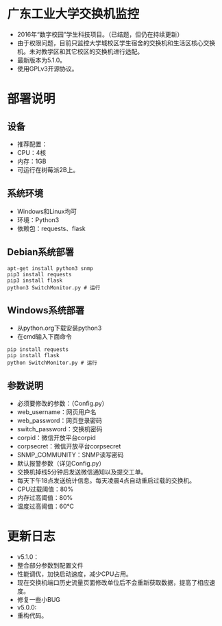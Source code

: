 # 广东工业大学交换机监控
- 2016年“数字校园”学生科技项目。（已结题，但仍在持续更新）  
- 由于权限问题，目前只监控大学城校区学生宿舍的交换机和生活区核心交换机。未对教学区和其它校区的交换机进行适配。  
- 最新版本为5.1.0。  
- 使用GPLv3开源协议。

# 部署说明
## 设备
- 推荐配置：
 - CPU：4核
 - 内存：1GB
- 可运行在树莓派2B上。
## 系统环境
- Windows和Linux均可
- 环境：Python3
- 依赖包：requests、flask
## Debian系统部署
```shell
apt-get install python3 snmp
pip3 install requests
pip3 install flask
python3 SwitchMonitor.py # 运行
```
## Windows系统部署
- 从python.org下载安装python3
- 在cmd输入下面命令
```shell
pip install requests
pip install flask
python SwitchMonitor.py # 运行
```
## 参数说明
- 必须要修改的参数：（Config.py）
 - web_username：网页用户名
 - web_password：网页登录密码
 - switch_password：交换机密码
 - corpid：微信开放平台corpid
 - corpsecret：微信开放平台corpsecret
 - SNMP_COMMUNITY：SNMP读写密码
- 默认报警参数（详见Config.py）
 - 交换机掉线5分钟后发送微信通知以及提交工单。
 - 每天下午18点发送统计信息。每天凌晨4点自动重启过载的交换机。
 - CPU过载阈值：80%
 - 内存过高阈值：80%
 - 温度过高阈值：60℃

# 更新日志
- v5.1.0：
 - 整合部分参数到配置文件
 - 性能调优，加快启动速度，减少CPU占用。
 - 现在交换机端口历史流量页面修改单位后不会重新获取数据，提高了相应速度。
 - 修复一些小BUG
- v5.0.0:
 - 重构代码。
